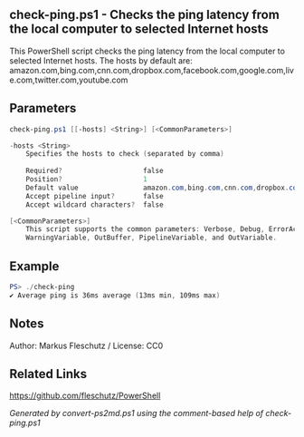 ## check-ping.ps1 - Checks the ping latency from the local computer to selected Internet hosts

This PowerShell script checks the ping latency from the local computer to selected Internet hosts.
The hosts by default are: amazon.com,bing.com,cnn.com,dropbox.com,facebook.com,google.com,live.com,twitter.com,youtube.com

## Parameters
```powershell
check-ping.ps1 [[-hosts] <String>] [<CommonParameters>]

-hosts <String>
    Specifies the hosts to check (separated by comma)
    
    Required?                    false
    Position?                    1
    Default value                amazon.com,bing.com,cnn.com,dropbox.com,facebook.com,google.com,live.com,twitter.com,youtube.com
    Accept pipeline input?       false
    Accept wildcard characters?  false

[<CommonParameters>]
    This script supports the common parameters: Verbose, Debug, ErrorAction, ErrorVariable, WarningAction, 
    WarningVariable, OutBuffer, PipelineVariable, and OutVariable.
```

## Example
```powershell
PS> ./check-ping
✔️ Average ping is 36ms average (13ms min, 109ms max)

```

## Notes
Author: Markus Fleschutz / License: CC0

## Related Links
https://github.com/fleschutz/PowerShell

*Generated by convert-ps2md.ps1 using the comment-based help of check-ping.ps1*
